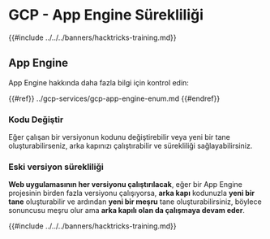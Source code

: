 # GCP - App Engine Sürekliliği

{{#include ../../../banners/hacktricks-training.md}}

## App Engine

App Engine hakkında daha fazla bilgi için kontrol edin:

{{#ref}}
../gcp-services/gcp-app-engine-enum.md
{{#endref}}

### Kodu Değiştir

Eğer çalışan bir versiyonun kodunu değiştirebilir veya yeni bir tane oluşturabilirseniz, arka kapınızı çalıştırabilir ve sürekliliği sağlayabilirsiniz.

### Eski versiyon sürekliliği

**Web uygulamasının her versiyonu çalıştırılacak**, eğer bir App Engine projesinin birden fazla versiyonu çalışıyorsa, **arka kapı** kodunuzla **yeni bir tane** oluşturabilir ve ardından **yeni bir meşru** tane oluşturabilirsiniz, böylece sonuncusu meşru olur ama **arka kapılı olan da çalışmaya devam eder**.

{{#include ../../../banners/hacktricks-training.md}}
